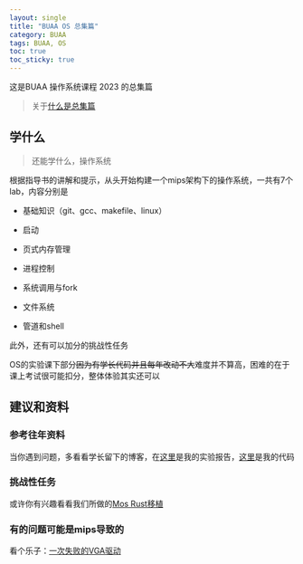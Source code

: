 ```yaml
---
layout: single
title: "BUAA OS 总集篇"
category: BUAA
tags: BUAA, OS
toc: true
toc_sticky: true
---
```


这是BUAA 操作系统课程 2023 的总集篇

>  关于[什么是总集篇](/What-is-summary/index)

## 学什么

> 还能学什么，操作系统

根据指导书的讲解和提示，从头开始构建一个mips架构下的操作系统，一共有7个lab，内容分别是

* 基础知识（git、gcc、makefile、linux）

* 启动
* 页式内存管理
* 进程控制
* 系统调用与fork
* 文件系统
* 管道和shell

此外，还有可以加分的挑战性任务

OS的实验课下部分~~因为有学长代码并且每年改动不大~~难度并不算高，困难的在于课上考试很可能扣分，整体体验其实还可以

## 建议和资料

### 参考往年资料

当你遇到问题，多看看学长留下的博客，在[这里](/Download/OS-report.zip)是我的实验报告，[这里](https://github.com/FyVoid/BUAA_OS_2024)是我的代码

### 挑战性任务

或许你有兴趣看看我们所做的[Mos Rust移植](https://github.com/MOS-Rust/mos)

### 有的问题可能是mips导致的

看个乐子：[一次失败的VGA驱动](/buaa/失败的vga驱动/)
